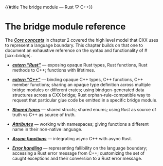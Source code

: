 {{#title The bridge module — Rust ♡ C++}}
# The bridge module reference

The ***[Core concepts](concepts.md)*** in chapter 2 covered the high level model
that CXX uses to represent a language boundary. This chapter builds on that one
to document an exhaustive reference on the syntax and functionality of
\#\[cxx::bridge\].

- ***[extern "Rust"](extern-rust.md)*** &mdash; exposing opaque Rust types, Rust
  functions, Rust methods to C++; functions with lifetimes.

- ***[extern "C++"](extern-c++.md)*** &mdash; binding opaque C++ types, C++
  functions, C++ member functions; sharing an opaque type definition across
  multiple bridge modules or different crates; using bindgen-generated data
  structures across a CXX bridge; Rust orphan-rule-compatible way to request
  that particular glue code be emitted in a specific bridge module.

- ***[Shared types](shared.md)*** &mdash; shared structs; shared enums; using
  Rust as source of truth vs C++ as source of truth.

- ***[Attributes](attributes.md)*** &mdash; working with namespaces; giving
  functions a different name in their non-native language.

- ***[Async functions](async.md)*** &mdash; integrating async C++ with async
  Rust.

- ***[Error handling](binding/result.md)*** &mdash; representing fallibility on
  the language boundary; accessing a Rust error message from C++; customizing
  the set of caught exceptions and their conversion to a Rust error message.
